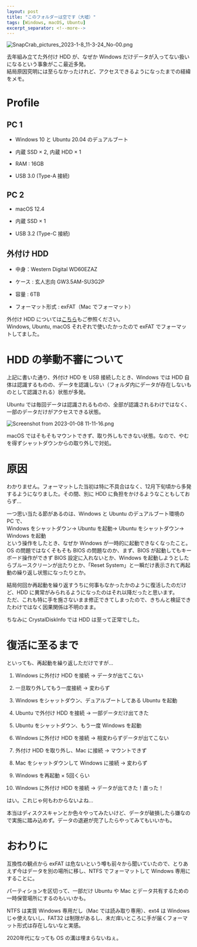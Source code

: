 ```yaml
---
layout: post
title: "このフォルダーは空です（大嘘）"
tags: [Windows, macOS, Ubuntu]
excerpt_separator: <!--more-->
---
```


![SnapCrab_pictures_2023-1-8_11-3-24_No-00.png](..\..\..\assets\img\post\2023-01-08\SnapCrab_pictures_2023-1-8_11-3-24_No-00.png)

去年組み立てた外付け HDD が、なぜか Windows だけデータが入ってない扱いになるという事象がここ最近多発。  
結局原因究明には至らなかったけれど、アクセスできるようになったまでの経緯をメモ。

<!--more-->

# Profile

## PC 1

- Windows 10 と Ubuntu 20.04 のデュアルブート

- 内蔵 SSD × 2, 内蔵 HDD × 1

- RAM : 16GB

- USB 3.0 (Type-A 接続)

## PC 2

- macOS 12.4

- 内蔵 SSD × 1

- USB 3.2 (Type-C 接続)

## 外付け HDD

- 中身：Western Digital WD60EZAZ

- ケース : 玄人志向 GW3.5AM-SU3G2P

- 容量 : 6TB

- フォーマット形式 : exFAT（Mac でフォーマット）

外付け HDD については[こちら](https://blog.yotiosoft.com/2022/11/04/%E5%A4%96%E4%BB%98%E3%81%91HDD%E3%82%92%E7%B5%84%E3%81%BF%E7%AB%8B%E3%81%A6%E3%81%9F.html)もご参照ください。  
Windows, Ubuntu, macOS それぞれで使いたかったので exFAT でフォーマットしてました。

# HDD の挙動不審について

上記に書いた通り、外付け HDD を USB 接続したとき、Windows では HDD 自体は認識するものの、データを認識しない（フォルダ内にデータが存在しないものとして認識される）状態が多発。  

Ubuntu では毎回データは認識されるものの、全部が認識されるわけではなく、一部のデータだけがアクセスできる状態。  

![Screenshot from 2023-01-08 11-11-16.png](..\..\..\assets\img\post\2023-01-08\Screenshot%20from%202023-01-08%2011-11-16.png)


macOS ではそもそもマウントできず、取り外しもできない状態。なので、やむを得ずシャットダウンからの取り外しで対処。

# 原因

わかりません。フォーマットした当初は特に不具合はなく、12月下旬頃から多発するようになりました。その間、別に HDD に負担をかけるようなこともしておらず…  

一つ思い当たる節があるのは、Windows と Ubuntu のデュアルブート環境の PC で、  
Windows をシャットダウン→ Ubuntu を起動→ Ubuntu をシャットダウン→ Windows を起動  
という操作をしたとき、なぜか Windows が一時的に起動できなくなったこと。  
OS の問題ではなくそもそも BIOS の問題なのか、まず、BIOS が起動してもキーボード操作ができず BIOS 設定に入れないとか、Windows を起動しようとしたらブルースクリーンが出たりとか、「Reset System」と一瞬だけ表示されて再起動の繰り返し状態になったりとか。  

結局何回か再起動を繰り返すうちに何事もなかったかのように復活したのだけど、HDD に異常がみられるようになったのはそれ以降だったと思います。  
ただ、これも特に手を施さないまま修正できてしまったので、きちんと検証できたわけではなく因果関係は不明のまま。  
  
ちなみに CrystalDiskInfo では HDD は至って正常でした。

# 復活に至るまで

といっても、再起動を繰り返しただけですが…  

1. Windows に外付け HDD を接続 → データが出てこない

2. 一旦取り外してもう一度接続 → 変わらず

3. Windows をシャットダウン、デュアルブートしてある Ubuntu を起動

4. Ubuntu で外付け HDD を接続 → 一部データだけ出てきた

5. Ubuntu をシャットダウン、もう一度 Windows を起動

6. Windows に外付け HDD を接続 → 相変わらずデータが出てこない

7. 外付け HDD を取り外し、Mac に接続 → マウントできず

8. Mac をシャットダウンして Windows に接続 → 変わらず

9. Windows を再起動 × 5回くらい

10. Windows に外付け HDD を接続 → データが出てきた！直った！

はい。これじゃ何もわからないよね…   

本当はディスクスキャンとか色々やってみたいけど、データが破損したら嫌なので実施に踏み込めず。データの退避が完了したらやってみてもいいかも。 

# おわりに

互換性の観点から exFAT は危ないという噂も前々から聞いていたので、とりあえず今はデータを別の場所に移し、NTFS でフォーマットして Windows 専用にすることに。  

パーティションを区切って、一部だけ Ubuntu や Mac とデータ共有するための一時保管場所にするのもいいかも。  

NTFS は実質 Windows 専用だし（Mac では読み取り専用）、ext4 は Windows じゃ使えないし、FAT32 は制限があるし、未だ痒いところに手が届くフォーマット形式は存在しないなと実感。  

2020年代になっても OS の溝は埋まらないねぇ。
